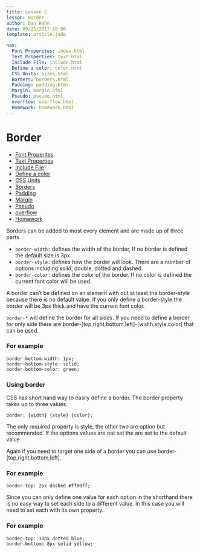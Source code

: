```yaml
---
title: Lesson 2
lesson: Border
author: Dan Hahn
date: 09/25/2017 18:00
template: article.jade

nav:
  Font Properites: index.html
  Text Properties: text.html
  Include File: include.html
  Define a color: color.html
  CSS Units: sizes.html
  Borders: borders.html
  Padding: padding.html
  Margin: margin.html
  Pseudo: pseudo.html
  overflow: overflow.html
  Homework: homework.html
---
```


# Border

* [Font Properites]()
* [Text Properties](text.html)
* [Include File](include.html)
* [Define a color](color.html)
* [CSS Units](sizes.html)
* [Borders](borders.html)
* [Padding](padding.html)
* [Margin](margin.html)
* [Pseudo](pseudo.html)
* [overflow](overflow.html)
* [Homework](homework.html)

Borders can be added to most every element and are made up of three parts.

* `border-width:` defines the width of the border, If no border is defined the default size is 3px.
* `border-style:` defines how the border will look.  There are a number of options including solid, double, dotted and dashed.
* `border-color:` defines the color of the border.  If no color is defined the current font color will be used.

A border can’t be defined on an element with out at least the border-style because there is no default value.  If you only define a border-style the border will be 3px thick and have the current font color.

`border-*` will define the border for all sides.  If you need to define a border for only side there are border-[top,right,bottom,left]-[width,style,color] that can be used.
### For example

    border-bottom-width: 1px;
    border-bottom-style: solid;
    border-bottom-color: green;

### Using border
CSS has short hand way to easily define a border.  The border property takes up to three values.

    border: {width} {style} {color};

The only required property is style, the other two are option but recommended.  If the options values are not set the are set to the default value.

Again if you need to target one side of a border you can use border-[top,right,bottom,left].
### For example

    border-top: 2px dashed #ff00ff;

Since you can only define one value for each option in the shorthand there is no easy way to set each side to a different value.  In this case you will need to set each with its own property.

### For example

    border-top: 10px dotted blue;
    border-bottom: 8px solid yellow;
